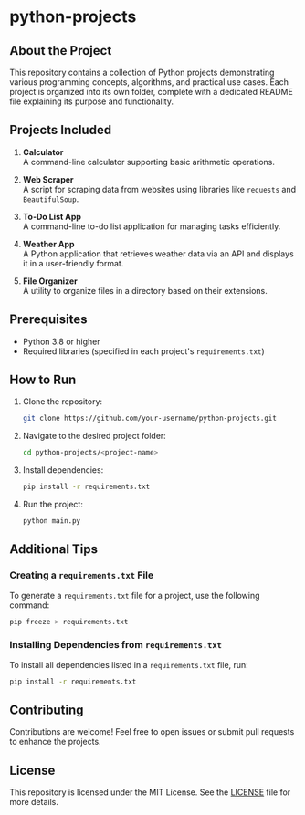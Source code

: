 # python-projects

## About the Project

This repository contains a collection of Python projects demonstrating various programming concepts, algorithms, and practical use cases. Each project is organized into its own folder, complete with a dedicated README file explaining its purpose and functionality.

## Projects Included

1. **Calculator**  
   A command-line calculator supporting basic arithmetic operations.

2. **Web Scraper**  
   A script for scraping data from websites using libraries like `requests` and `BeautifulSoup`.

3. **To-Do List App**  
   A command-line to-do list application for managing tasks efficiently.

4. **Weather App**  
   A Python application that retrieves weather data via an API and displays it in a user-friendly format.

5. **File Organizer**  
   A utility to organize files in a directory based on their extensions.

## Prerequisites

- Python 3.8 or higher
- Required libraries (specified in each project's `requirements.txt`)

## How to Run

1. Clone the repository:
   ```bash
   git clone https://github.com/your-username/python-projects.git
   ```
2. Navigate to the desired project folder:
   ```bash
   cd python-projects/<project-name>
   ```
3. Install dependencies:
   ```bash
   pip install -r requirements.txt
   ```
4. Run the project:
   ```bash
   python main.py
   ```

## Additional Tips

### Creating a `requirements.txt` File

To generate a `requirements.txt` file for a project, use the following command:

```bash
pip freeze > requirements.txt
```

### Installing Dependencies from `requirements.txt`

To install all dependencies listed in a `requirements.txt` file, run:

```bash
pip install -r requirements.txt
```

## Contributing

Contributions are welcome! Feel free to open issues or submit pull requests to enhance the projects.

## License

This repository is licensed under the MIT License. See the [LICENSE](LICENSE) file for more details.
